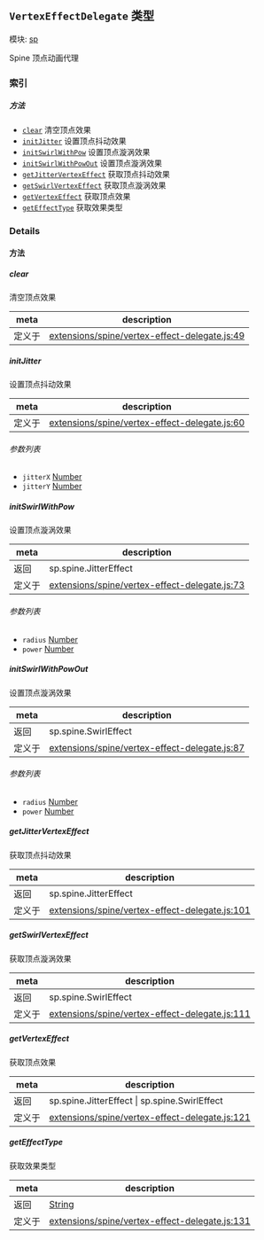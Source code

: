 ## `VertexEffectDelegate` 类型



模块: [sp](../modules/sp.md)


Spine 顶点动画代理



### 索引



##### 方法

  - [`clear`](#clear) 清空顶点效果
  - [`initJitter`](#initjitter) 设置顶点抖动效果
  - [`initSwirlWithPow`](#initswirlwithpow) 设置顶点漩涡效果
  - [`initSwirlWithPowOut`](#initswirlwithpowout) 设置顶点漩涡效果
  - [`getJitterVertexEffect`](#getjittervertexeffect) 获取顶点抖动效果
  - [`getSwirlVertexEffect`](#getswirlvertexeffect) 获取顶点漩涡效果
  - [`getVertexEffect`](#getvertexeffect) 获取顶点效果
  - [`getEffectType`](#geteffecttype) 获取效果类型



### Details




<!-- Method Block -->
#### 方法


##### clear

清空顶点效果

| meta | description |
|------|-------------|
| 定义于 | [extensions/spine/vertex-effect-delegate.js:49](https://github.com/cocos-creator/engine/blob/246760b55cfc698ac5f3450a1794d9d0554a0600/extensions/spine/vertex-effect-delegate.js#L49) |



##### initJitter

设置顶点抖动效果

| meta | description |
|------|-------------|
| 定义于 | [extensions/spine/vertex-effect-delegate.js:60](https://github.com/cocos-creator/engine/blob/246760b55cfc698ac5f3450a1794d9d0554a0600/extensions/spine/vertex-effect-delegate.js#L60) |

###### 参数列表
- `jitterX` <a href="https://developer.mozilla.org/en/JavaScript/Reference/Global_Objects/Number" class="crosslink external" target="_blank">Number</a> 
- `jitterY` <a href="https://developer.mozilla.org/en/JavaScript/Reference/Global_Objects/Number" class="crosslink external" target="_blank">Number</a> 


##### initSwirlWithPow

设置顶点漩涡效果

| meta | description |
|------|-------------|
| 返回 | sp.spine.JitterEffect 
| 定义于 | [extensions/spine/vertex-effect-delegate.js:73](https://github.com/cocos-creator/engine/blob/246760b55cfc698ac5f3450a1794d9d0554a0600/extensions/spine/vertex-effect-delegate.js#L73) |

###### 参数列表
- `radius` <a href="https://developer.mozilla.org/en/JavaScript/Reference/Global_Objects/Number" class="crosslink external" target="_blank">Number</a> 
- `power` <a href="https://developer.mozilla.org/en/JavaScript/Reference/Global_Objects/Number" class="crosslink external" target="_blank">Number</a> 


##### initSwirlWithPowOut

设置顶点漩涡效果

| meta | description |
|------|-------------|
| 返回 | sp.spine.SwirlEffect 
| 定义于 | [extensions/spine/vertex-effect-delegate.js:87](https://github.com/cocos-creator/engine/blob/246760b55cfc698ac5f3450a1794d9d0554a0600/extensions/spine/vertex-effect-delegate.js#L87) |

###### 参数列表
- `radius` <a href="https://developer.mozilla.org/en/JavaScript/Reference/Global_Objects/Number" class="crosslink external" target="_blank">Number</a> 
- `power` <a href="https://developer.mozilla.org/en/JavaScript/Reference/Global_Objects/Number" class="crosslink external" target="_blank">Number</a> 


##### getJitterVertexEffect

获取顶点抖动效果

| meta | description |
|------|-------------|
| 返回 | sp.spine.JitterEffect 
| 定义于 | [extensions/spine/vertex-effect-delegate.js:101](https://github.com/cocos-creator/engine/blob/246760b55cfc698ac5f3450a1794d9d0554a0600/extensions/spine/vertex-effect-delegate.js#L101) |



##### getSwirlVertexEffect

获取顶点漩涡效果

| meta | description |
|------|-------------|
| 返回 | sp.spine.SwirlEffect 
| 定义于 | [extensions/spine/vertex-effect-delegate.js:111](https://github.com/cocos-creator/engine/blob/246760b55cfc698ac5f3450a1794d9d0554a0600/extensions/spine/vertex-effect-delegate.js#L111) |



##### getVertexEffect

获取顶点效果

| meta | description |
|------|-------------|
| 返回 | sp.spine.JitterEffect &#124; sp.spine.SwirlEffect 
| 定义于 | [extensions/spine/vertex-effect-delegate.js:121](https://github.com/cocos-creator/engine/blob/246760b55cfc698ac5f3450a1794d9d0554a0600/extensions/spine/vertex-effect-delegate.js#L121) |



##### getEffectType

获取效果类型

| meta | description |
|------|-------------|
| 返回 | <a href="https://developer.mozilla.org/en/JavaScript/Reference/Global_Objects/String" class="crosslink external" target="_blank">String</a> 
| 定义于 | [extensions/spine/vertex-effect-delegate.js:131](https://github.com/cocos-creator/engine/blob/246760b55cfc698ac5f3450a1794d9d0554a0600/extensions/spine/vertex-effect-delegate.js#L131) |




